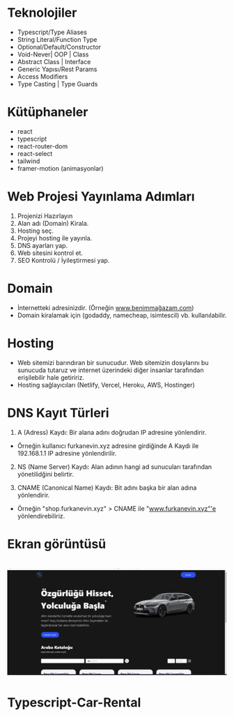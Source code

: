 # Teknolojiler

- Typescript/Type Aliases
- String Literal/Function Type
- Optional/Default/Constructor
- Void-Never| OOP | Class
- Abstract Class | Interface
- Generic Yapısı/Rest Params
- Access Modifiers
- Type Casting | Type Guards

# Kütüphaneler

- react
- typescript
- react-router-dom
- react-select
- tailwind
- framer-motion (animasyonlar)

# Web Projesi Yayınlama Adımları

1. Projenizi Hazırlayın
2. Alan adı (Domain) Kirala.
3. Hosting seç.
4. Projeyi hosting ile yayınla.
5. DNS ayarları yap.
6. Web sitesini kontrol et.
7. SEO Kontrolü / İyileştirmesi yap.

# Domain

- İnternetteki adresinizdir. (Örneğin www.benimmağazam.com)
- Domain kiralamak için (godaddy, namecheap, isimtescil) vb. kullanılabilir.

# Hosting

- Web sitemizi barındıran bir sunucudur. Web sitemizin dosylarını bu sunucuda tutaruz ve internet üzerindeki diğer insanlar tarafından erişilebilir hale getiririz.
- Hosting sağlayıcıları (Netlify, Vercel, Heroku, AWS, Hostinger)

# DNS Kayıt Türleri

1. A (Adress) Kaydı: Bir alana adını doğrudan IP adresine yönlendirir.

- Örneğin kullanıcı furkanevin.xyz adresine girdiğinde A Kaydı ile 192.168.1.1 IP adresine yönlendirilir.

2. NS (Name Server) Kaydı: Alan adının hangi ad sunucuları tarafından yönetilidğini belirtir.

3. CNAME (Canonical Name) Kaydı: Bit adını başka bir alan adına yönlendirir.

- Örneğin "shop.furkanevin.xyz" > CNAME ile "www.furkanevin.xyz"'e yönlendirebiliriz.

# Ekran görüntüsü

# ![](bes.gif)
# Typescript-Car-Rental
